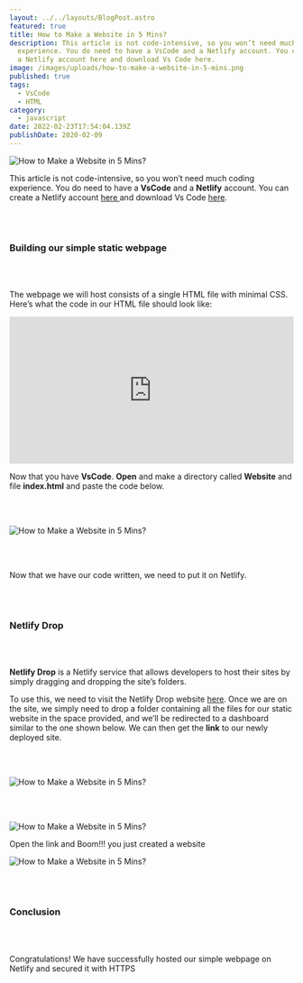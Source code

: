 ```yaml
---
layout: ../../layouts/BlogPost.astro
featured: true
title: How to Make a Website in 5 Mins?
description: This article is not code-intensive, so you won’t need much coding
  experience. You do need to have a VsCode and a Netlify account. You can create
  a Netlify account here and download Vs Code here.
image: /images/uploads/how-to-make-a-website-in-5-mins.png
published: true
tags:
  - VsCode
  - HTML
category:
  - javascript
date: 2022-02-23T17:54:04.139Z
publishDate: 2020-02-09
---
```

![How to Make a Website in 5 Mins?](/images/uploads/how-to-make-a-website-in-5-mins.png)

This article is not code-intensive, so you won’t need much coding experience. You do need to have a **VsCode** and a **Netlify** account. You can create a Netlify account [here ](https://app.netlify.com/)and download Vs Code [here](https://code.visualstudio.com/).

<br/><br/>

### **Building our simple static webpage**

<br/><br/>

The webpage we will host consists of a single HTML file with minimal CSS. Here’s what the code in our HTML file should look like:



<iframe width="100%" height="261" frameborder="0" src="https://snipphub.github.io/index.html?l=html#XQAAAQA0AQAAAAAAAAAeCEUG0O+oKBdZ2an16qclPsVsA9xArjEo+v7wdal3CixLBEPGXJtn0UXvFQ3qIlfJd2uqmDErmw93h0ELrg/ujKxhPWi5Or8MuzHg47kFrYLtan/rckVxF4G3mtphtGE5JB9S4mdJLJ6BYJL7wfnLe37vRLNhnWVS9KlFn4LFkhYDbAs6MkG0fgsgPYtmCesNAWrOZ7vAggGRDDtOfx7e0W+AGY5Gpj2QoipCW/zw6/XCSSvbWTqfheugIsvBEiaTaiOfSJh1CspGUnEfryLuQVWiEXwUMjuHdmXfTstLW9//m0cnAA=="></iframe>

Now that you have **VsCode**. **Open** and make a directory called **Website** and file **index.html** and paste the code below.

<br/><br/>

![How to Make a Website in 5 Mins?](/images/uploads/vscode.jpg)

<br/><br/>

Now that we have our code written, we need to put it on Netlify.

<br/><br/>

### **Netlify Drop**

<br/><br/>

**Netlify Drop** is a Netlify service that allows developers to host their sites by simply dragging and dropping the site’s folders.

To use this, we need to visit the Netlify Drop website [here](https://app.netlify.com/drop). Once we are on the site, we simply need to drop a folder containing all the files for our static website in the space provided, and we’ll be redirected to a dashboard similar to the one shown below. We can then get the **link** to our newly deployed site.

<br/><br/>

![How to Make a Website in 5 Mins?](/images/uploads/drop.jpg)

<br/><br/>

![How to Make a Website in 5 Mins?](/images/uploads/dashboard.jpg)

 Open the link and Boom!!! you just created a website

![How to Make a Website in 5 Mins?](/images/uploads/boom.jpg)

<br/><br/>

### **Conclusion**

<br/><br/>

Congratulations! We have successfully hosted our simple webpage on Netlify and secured it with HTTPS